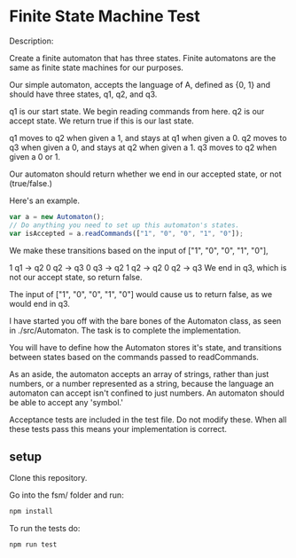 # Finite State Machine Test

Description:

Create a finite automaton that has three states. Finite automatons are the same as finite state machines for our purposes.

Our simple automaton, accepts the language of A, defined as {0, 1} and should have three states,
q1, q2, and q3.

q1 is our start state. We begin reading commands from here.
q2 is our accept state. We return true if this is our last state.

q1 moves to q2 when given a 1, and stays at q1 when given a 0.
q2 moves to q3 when given a 0, and stays at q2 when given a 1.
q3 moves to q2 when given a 0 or 1.

Our automaton should return whether we end in our accepted state, or not (true/false.)

Here's an example.

```javascript
var a = new Automaton();
// Do anything you need to set up this automaton's states.
var isAccepted = a.readCommands(["1", "0", "0", "1", "0"]);
```

We make these transitions based on the input of ["1", "0", "0", "1", "0"],

1 q1 -> q2
0 q2 -> q3
0 q3 -> q2
1 q2 -> q2
0 q2 -> q3
We end in q3, which is not our accept state, so return false.

The input of ["1", "0", "0", "1", "0"] would cause us to return false, as we would end in q3.

I have started you off with the bare bones of the Automaton class, as seen in ./src/Automaton. The task
is to complete the implementation.

You will have to define how the Automaton stores it's state, and transitions between states based on the commands passed to readCommands.

As an aside, the automaton accepts an array of strings, rather than just numbers, or a number represented as a string, because the language an automaton can accept isn't confined to just numbers. An automaton should be able to accept any 'symbol.'

Acceptance tests are included in the test file. Do not modify these. When all these tests pass this means your implementation is correct.

## setup

Clone this repository.

Go into the fsm/ folder and run:

```bash
npm install
```

To run the tests do:

```bash
npm run test
```
